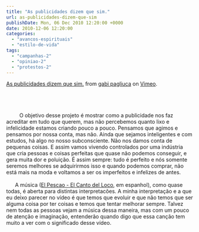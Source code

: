 ```yaml
---
title: "As publicidades dizem que sim."
url: as-publicidades-dizem-que-sim
publishDate: Mon, 06 Dec 2010 12:20:00 +0000
date: 2010-12-06 12:20:00
categories: 
  - "avancos-espirituais"
  - "estilo-de-vida"
tags: 
  - "campanhas-2"
  - "opiniao-2"
  - "protestos-2"
---
```

<div><span></span></div><div><span><a href="http://vimeo.com/17518525">As publicidades dizem que sim.</a> from <a href="http://vimeo.com/user1648207">gabi pagliuca</a> on <a href="http://vimeo.com/">Vimeo</a>.</span></div><span><br></span><br><span><br></span><br><div><span><span>      </span>   O objetivo desse projeto é mostrar como a publicidade nos faz acreditar em tudo que querem, mas não percebemos quanto lixo e infelicidade estamos criando pouco a pouco. Pensamos que agimos e pensamos por nossa conta, mas não. Ainda que sejamos inteligentes e com estudos, há algo no nosso subconsciente. Não nos damos conta de pequenas coisas. E assim vamos vivendo controlados por uma indústria que cria pessoas e coisas perfeitas que quase não podemos conseguir, e gera muita dor e poluição. É assim sempre: tudo é perfeito e nós somente seremos melhores se adquirirmos isso e quando podemos comprar, não está mais na moda e voltamos a ser os imperfeitos e infelizes de antes.</span></div><div><span><br></span></div><div><span>      A música (<a href="http://www.lyricsmania.com/el_pescao_lyrics_el_canto_del_loco.html" target="_blank">El Pescao - El Canto del Loco</a>, em espanhol), como quase todas, é aberta para distintas interpretacões. A minha interpretação e a que eu deixo parecer no vídeo é que temos que evoluir e que não temos que ser alguma coisa por ter coisas e temos que tentar melhorar sempre. Talvez nem todas as pessoas vejam a música dessa maneira, mas com um pouco de atenção e imaginação, entenderão quando digo que essa canção tem muito a ver com o significado desse vídeo.</span></div>
